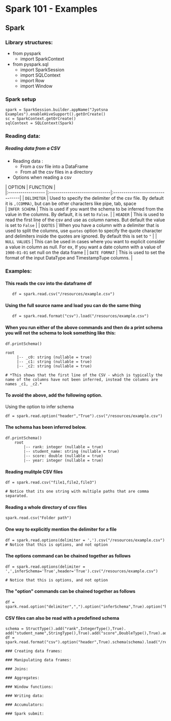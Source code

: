 # Spark 101 - Examples


## Spark

### Library structures: 

- from pyspark 
	- import SparkContext
- from pyspark.sql 
	- import SparkSession
	- import SQLContext
	- import Row
	- import Window

### Spark setup 

```
spark = SparkSession.builder.appName("Jyotsna Examples").enableHiveSupport().getOrCreate()
sc = SparkContext.getOrCreate()
sqlContext = SQLContext(Spark)
```

### Reading data:

##### Reading data from a CSV
- Reading data :
   - From a csv file into a DataFrame
   - From all the csv files in a directory
- Options when reading a csv

	
	
| OPTION 		 	 | FUNCTION 		 	 | 			  
|:------------------ |:------------------------------|:--------------------------------|
| `DELIMITER`      		 | Used to specify the delimiter of the csv file. By default it is `,(COMMA)`, but can be other characters like pipe, tab, space  	 
| `INFER SCHEMA`    	 | This is used if you want the schema to be inferred from the value in the columns. By default, it is set to `False`.       					 | 
| `HEADER` 	 | This is used to read the first line of the csv and use as column names. But default the value is set to `False` 			 | 
| `QUOTES`  | When you have a column with a delimiter that is used to split the columns, use `quotes` option to specify the quote character and delimiters inside the quotes are ignored. By default this is set to `"` 			 | 
| `NULL VALUES`  | This can be used in cases where you want to explicit consider a value in column as null. For ex, If you want a date column with a value of `1900-01-01` set null on the data frame | 
| `DATE FORMAT`  | This is used to set the format of the input DataType and TimestampTupe columns.  			 | 

### Examples: 

#### This reads the csv into the dataframe df
```
   df = spark.read.csv("/resources/example.csv")
```
   
#### Using the full source name and load you can do the same thing  
```
   df = spark.read.format("csv").load("/resources/example.csv")
```
   
#### When you run either of the above commands and then do a print schema you will not the schema to look something like this: 
```
df.printSchema()

root
	 |-- _c0: string (nullable = true)
	 |-- _c1: string (nullable = true)
	 |-- _c2: string (nullable = true)

# *This shows that the first line of the CSV - which is typically the name of the columns have not been inferred, instead the columns are names _c1, _c2.* 
```

#### To avoid the above, add the following option.
Using the option to infer schema
```
df = spark.read.option("header","True").csv("/resources/example.csv")
```

#### The schema has been inferred below. 
```
df.printSchema()
	root
		|-- rank: integer (nullable = true)
		|-- student_name: string (nullable = true)
		|-- score: double (nullable = true)
		|-- year: integer (nullable = true)
```

#### Reading mulitple CSV files
```
df = spark.read.csv("file1,file2,file3") 

# Notice that its one string with multiple paths that are comma separated.
```

#### Reading a whole directory of csv files
```
spark.read.csv("Folder path")
```

#### One way to explicitly mention the delimiter for a file
```
df = spark.read.options(delimiter = ',').csv("/resources/example.csv") # Notice that this is options, and not option
```

#### The options command can be chained together as follows

```
df = spark.read.options(delimiter = ',',inferSchema='True',header='True').csv("/resources/example.csv") 

# Notice that this is options, and not option
```

#### The "option" commands can be chained together as follows
```
df = spark.read.option("delimiter",",").option("inferSchema",True).option("header",True).csv("/resources/example.csv")
```

#### CSV files can also be read with a predefined schema
```
schema = StructType().add("rank",IntegerType(),True). add("student_name",StringType(),True).add("score",DoubleType(),True).add("year",IntegerType())
df = spark.read.format("csv").option("header",True).schema(schema).load("/resources/example.csv")
```

```
### Creating data frames:

### Manipulating data frames:

### Joins:

### Aggregates:

### Window functions:

### Writing data:

### Accumulators:

### Spark submit: